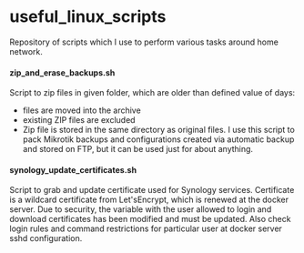 # useful_linux_scripts
Repository of scripts which I use to perform various tasks around home network.

#### zip_and_erase_backups.sh
Script to zip files in given folder, which are older than defined value of days:
   - files are moved into the archive
   - existing ZIP files are excluded
   - Zip file is stored in the same directory as original files.
I use this script to pack Mikrotik backups and configurations created via automatic backup and stored on FTP, but it can be used just for about anything.


#### synology_update_certificates.sh
Script to grab and update certificate used for Synology services.
Certificate is a wildcard certificate from Let'sEncrypt, which is renewed at the docker server.
Due to security, the variable with the user allowed to login and download certificates has been modified and must be updated.
Also check login rules and command restrictions for particular user at docker server sshd configuration.

